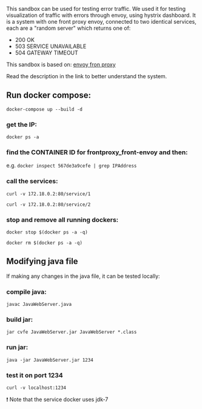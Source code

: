 This sandbox can be used for testing error traffic. We used it for testing visualization of traffic with errors through envoy, 
using hystrix dashboard.
It is a system with one front proxy envoy, connected to two identical services, each are a "random server" which returns one of:
* 200 OK
* 503 SERVICE UNAVAILABLE
* 504 GATEWAY TIMEOUT

This sandbox is based on:
[envoy fron proxy](https://www.envoyproxy.io/docs/envoy/latest/install/sandboxes/front_proxy)

Read the description in the link to better understand the system.


## Run docker compose:

`docker-compose up --build -d`

### get the IP:

`docker ps -a`

### find the CONTAINER ID for frontproxy_front-envoy and then:

e.g. `docker inspect 567de3a9cefe | grep IPAddress`

### call the services:

`curl -v 172.18.0.2:80/service/1`

`curl -v 172.18.0.2:80/service/2`


### stop and remove all running dockers:

`docker stop $(docker ps -a -q)`

`docker rm $(docker ps -a -q)`

## Modifying java file
If making any changes in the java file, it can be tested locally:

### compile java:
`javac JavaWebServer.java`

### build jar:
`jar cvfe JavaWebServer.jar JavaWebServer *.class`

### run jar:
`java -jar JavaWebServer.jar 1234`

### test it on port 1234
`curl -v localhost:1234`

:exclamation: Note that the service docker uses jdk-7
